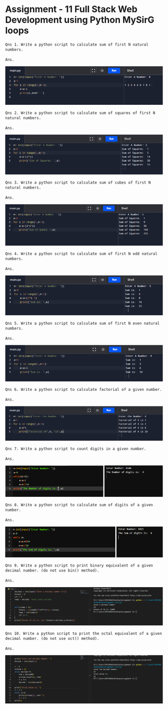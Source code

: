 # Assignment - 11 Full Stack Web Development using Python MySirG loops

    Qns 1. Write a python script to calculate sum of first N natural numbers.

    Ans.
![image 1](./assets/1.PNG)

    Qns 2. Write a python script to calculate sum of squares of first N natural numbers.

    Ans.
![image 2](./assets/2.PNG)

    Qns 3. Write a python script to calculate sum of cubes of first N natural numbers.

    Ans.
![image 3](./assets/3.PNG)

    Qns 4. Write a python script to calculate sum of first N odd natural numbers.

    Ans.
![image 4](./assets/4.PNG)

    Qns 5. Write a python script to calculate sum of first N even natural numbers.

    Ans.
![image 5](./assets/5.PNG)

    Qns 6. Write a python script to calculate factorial of a given number.

    Ans.
![image 6](./assets/6.PNG)

    Qns 7. Write a python script to count digits in a given number.

    Ans.
![image 7](./assets/7.PNG)

    Qns 8. Write a python script to calculate sum of digits of a given number.

    Ans.
![image 8](./assets/8.PNG)

    Qns 9. Write a python script to print binary equivalent of a given decimal number. (do not use bin() method).

    Ans.
![image 9](./assets/9.PNG)

    Qns 10. Write a python script to print the octal equivalent of a given decimal number. (do not use oct() method).

    Ans.
![image 10](./assets/10.PNG)